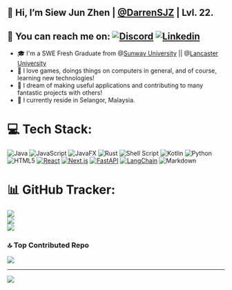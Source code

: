 ## 👋 Hi, I’m Siew Jun Zhen | [@DarrenSJZ](https://github.com/DarrenSJZ) | Lvl. 22.
## 📶 You can reach me on: [![Discord](https://img.shields.io/badge/Discord-7289DA?style=flat&logo=discord&logoColor=white)](https://discord.com/users/laughdiemeh) [![Linkedin](https://img.shields.io/badge/-LinkedIn-blue?style=flat&logo=Linkedin&logoColor=white)](https://www.linkedin.com/in/siew-jun-zhen-a6b550298/)
- 🎓 I'm a SWE Fresh Graduate from @[Sunway University](https://sunwayuniversity.edu.my) || @[Lancaster University](https://www.lancaster.ac.uk/)
- 🫶 I love games, doings things on computers in general, and of course, learning new technologies!
- 💭 I dream of making useful applications and contributing to many fantastic projects with others!
- 🏡 I currently reside in Selangor, Malaysia.

# 💻 Tech Stack:
![Java](https://img.shields.io/badge/java-%23ED8B00.svg?style=for-the-badge&logo=openjdk&logoColor=white)
![JavaScript](https://img.shields.io/badge/javascript-%23323330.svg?style=for-the-badge&logo=javascript&logoColor=%23F7DF1E)
![JavaFX](https://img.shields.io/badge/javafx-%23FF0000.svg?style=for-the-badge&logo=javafx&logoColor=white)
![Rust](https://img.shields.io/badge/rust-%23000000.svg?style=for-the-badge&logo=rust&logoColor=white)
![Shell Script](https://img.shields.io/badge/shell_script-%23121011.svg?style=for-the-badge&logo=gnu-bash&logoColor=white)
![Kotlin](https://img.shields.io/badge/kotlin-%237F52FF.svg?style=for-the-badge&logo=kotlin&logoColor=white)
![Python](https://img.shields.io/badge/python-3670A0?style=for-the-badge&logo=python&logoColor=ffdd54)
![HTML5](https://img.shields.io/badge/html5-%23E34F26.svg?style=for-the-badge&logo=html5&logoColor=white)
[![React](https://img.shields.io/badge/react-%2361DAFB.svg?style=for-the-badge&logo=react&logoColor=black)](https://react.dev/)
[![Next.js](https://img.shields.io/badge/next.js-%23000000.svg?style=for-the-badge&logo=nextdotjs&logoColor=white)](https://nextjs.org/)
[![FastAPI](https://img.shields.io/badge/fastapi-%23009688.svg?style=for-the-badge&logo=fastapi&logoColor=white)](https://fastapi.tiangolo.com/)
[![LangChain](https://img.shields.io/badge/langchain-%230A3C63.svg?style=for-the-badge&logo=chainlink&logoColor=white)](https://www.langchain.com/)
![Markdown](https://img.shields.io/badge/markdown-%23000000.svg?style=for-the-badge&logo=markdown&logoColor=white)
# 📊 GitHub Tracker:
![](https://github-readme-stats.vercel.app/api?username=DarrenSJZ&theme=highcontrast&hide_border=false&include_all_commits=false&count_private=false)<br/>
![](https://github-readme-streak-stats.herokuapp.com/?user=DarrenSJZ&theme=highcontrast&hide_border=false)<br/>
![](https://github-readme-stats.vercel.app/api/top-langs/?username=DarrenSJZ&theme=highcontrast&hide_border=false&include_all_commits=false&count_private=false&layout=compact)

### 🔝 Top Contributed Repo
![](https://github-contributor-stats.vercel.app/api?username=DarrenSJZ&limit=5&theme=dark&combine_all_yearly_contributions=true)

---
[![](https://visitcount.itsvg.in/api?id=DarrenSJZ&icon=2&color=10)](https://visitcount.itsvg.in)

